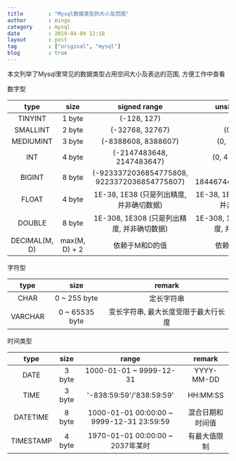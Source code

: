```yaml
---
title        : "Mysql数据类型的大小及范围"
author       : mingo
category     : mysql
date         : 2019-04-04 12:18
layout       : post
tag          : ["original", "mysql"]
blog         : true
---
```


本文列举了Mysql里常见的数据类型占用空间大小及表达的范围, 方便工作中查看

数字型

|  type         |   size        |         signed range                         |         unsigned range                   | 
|:-------------:|:-------------:|:--------------------------------------------:|:----------------------------------------:|
| TINYINT       | 1 byte        | (-128, 127)                                  | (0, 255)                                 |
| SMALLINT      | 2 byte        | (-32768, 32767)                              | (0, 65535)                               |
| MEDIUMINT     | 3 byte        | (-8388608, 8388607)                          | (0, 16777215)                            |
| INT           | 4 byte        | (-2147483648, 2147483647)                    | (0, 4294967295)                          |
| BIGINT        | 8 byte        | (-9233372036854775808, 9223372036854775807)  | (0, 18446744073709551615)                |
| FLOAT         | 4 byte        | 1E-38, 1E38    (只是列出精度, 并非确切数据)      | 1E-38, 1E38    (只是列出精度, 并非确切数据)  |
| DOUBLE        | 8 byte        | 1E-308, 1E308  (只是列出精度, 并非确切数据)      | 1E-308, 1E308  (只是列出精度, 并非确切数据)  |
| DECIMAL(M, D) | max(M, D) + 2 | 依赖于M和D的值                                 | 依赖于M和D的值                             | 

字符型 

|  type         |     size        |         remark                  | 
|:-------------:|:---------------:|:-------------------------------:|
| CHAR          | 0 ~ 255 byte    | 定长字符串                        |
| VARCHAR       | 0 ~ 65535 byte  | 变长字符串, 最大长度受限于最大行长度  |

时间类型

|  type         |   size  |             range                          |     remark    |
|:-------------:|:-------:|:------------------------------------------:|:-------------:|
| DATE          | 3 byte  | 1000-01-01 ~ 9999-12-31                    |   YYYY-MM-DD  |
| TIME          | 3 byte  | '-838:59:59'/'838:59:59'                   |    HH:MM:SS   |
| DATETIME      | 8 byte  | 1000-01-01 00:00:00 ~ 9999-12-31 23:59:59  | 混合日期和时间值 |
| TIMESTAMP     | 4 byte  | 1970-01-01 00:00:00 ~ 2037年某时            |   有最大值限制  |

